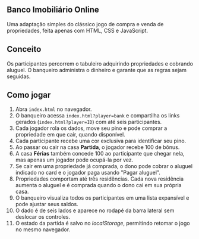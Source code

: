 ## Banco Imobiliário Online

Uma adaptação simples do clássico jogo de compra e venda de propriedades, feita apenas com HTML, CSS e JavaScript.

## Conceito

Os participantes percorrem o tabuleiro adquirindo propriedades e cobrando aluguel. O banqueiro administra o dinheiro e garante que as regras sejam seguidas.

## Como jogar

1. Abra `index.html` no navegador.
2. O banqueiro acessa `index.html?player=bank` e compartilha os links gerados (`index.html?player=ID`) com até seis participantes.
3. Cada jogador rola os dados, move seu pino e pode comprar a propriedade em que cair, quando disponível.
4. Cada participante recebe uma cor exclusiva para identificar seu pino.
5. Ao passar ou cair na casa **Partida**, o jogador recebe 100 de bônus.
6. A casa **Férias** também concede 100 ao participante que chegar nela, mas apenas um jogador pode ocupá-la por vez.
7. Se cair em uma propriedade já comprada, o dono pode cobrar o aluguel indicado no card e o jogador paga usando "Pagar aluguel".
8. Propriedades comportam até três residências. Cada nova residência aumenta o aluguel e é comprada quando o dono cai em sua própria casa.
9. O banqueiro visualiza todos os participantes em uma lista expansível e pode ajustar seus saldos.
10. O dado é de seis lados e aparece no rodapé da barra lateral sem deslocar os controles.
11. O estado da partida é salvo no *localStorage*, permitindo retomar o jogo no mesmo navegador.
